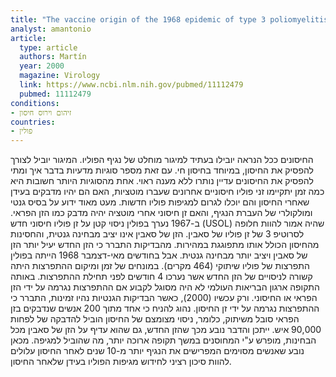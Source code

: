 ```yaml
---
title: "The vaccine origin of the 1968 epidemic of type 3 poliomyelitis in Poland"
analyst: amantonio
article:
  type: article
  authors: Martín
  year: 2000
  magazine: Virology
  link: https://www.ncbi.nlm.nih.gov/pubmed/11112479
  pubmed: 11112479
conditions:
- זיהום וירוס חיסון
countries:
- פולין
---
```


החיסונים ככל הנראה יובילו בעתיד למיגור מוחלט של נגיף הפוליו. המיגור יוביל לצורך להפסיק את החיסון, במיוחד בחיסון חי. עם זאת מספר סוגיות מדעיות בדבר איך ומתי להפסיק את החיסונים עדיין נותרו ללא מענה ראוי.
אחת מהסוגיות היותר חשובות היא כמה זמן יתקיימו זני פוליו חיסוניים אחרונים שעברו מוטציות, האם הם יהיו מדבקים בעידן שאחרי החיסון והם יוכלו לגרום למגיפות פוליו חדשות.
מעט מאוד ידוע על בסיס גנטי ומולקולרי של העברת הנגיף, והאם זן חיסוני אחרי מוטציה יהיה מדבק כמו הזן הפראי.
ב-1967 נערך בפולין ניסוי קטן על זן פוליו חיסוני חדש (USOL) שהיה אמור להוות חלופה לסרוטיפ 3 של זן פוליו של סאבין. הזן של סאבין אינו יציב מבחינה גנטית, והחסינות מהחיסון הכולל אותו מתפוגגת במהירות. מהבדיקות התברר כי הזן החדש יעיל יותר הזן של סאבין ויציב יותר מבחינה גנטית.
אבל בחודשים מאי-דצמבר 1968 הייתה בפולין התפרצות של פוליו שיתוקי (464 מקרים). במונחים של זמן ומיקום ההתפרצות היתה קשורה לניסויים של הזן החדש אשר נערכו 4 חודשים לפני תחילת ההתפרצות. באותה התקופה ארגון הבריאות העולמי לא היה מסוגל לקבוע אם ההתפרצות נגרמה על ידי הזן הפראי או החיסוני. ורק עכשיו (2000), כאשר הבדיקות הגנטיות נהיו זמינות, התברר כי ההתפרצות נגרמה על ידי זן החיסון. נהוג להניח כי אחד מתוך 200 אנשים שנדבקים בזן הפראי סובל משיתוק, כלומר, ניסוי מצומצם של החיסון הוביל להדבקה של לפחות 90,000 איש. ייתכן והדבר נובע מכך שהזן החדש, גם שהוא עדיף על הזן של סאבין מכל הבחינות, מופרש ע"י המחוסנים במשך תקופה ארוכה יותר, מה שהוביל למגיפה.
מכאן נובע שאנשים מסוימים המפרישים את הנגיף יותר מ-10 שנים לאחר החיסון עלולים להוות סיכון רציני לחידוש מגיפות הפוליו בעידן שלאחר החיסון.

